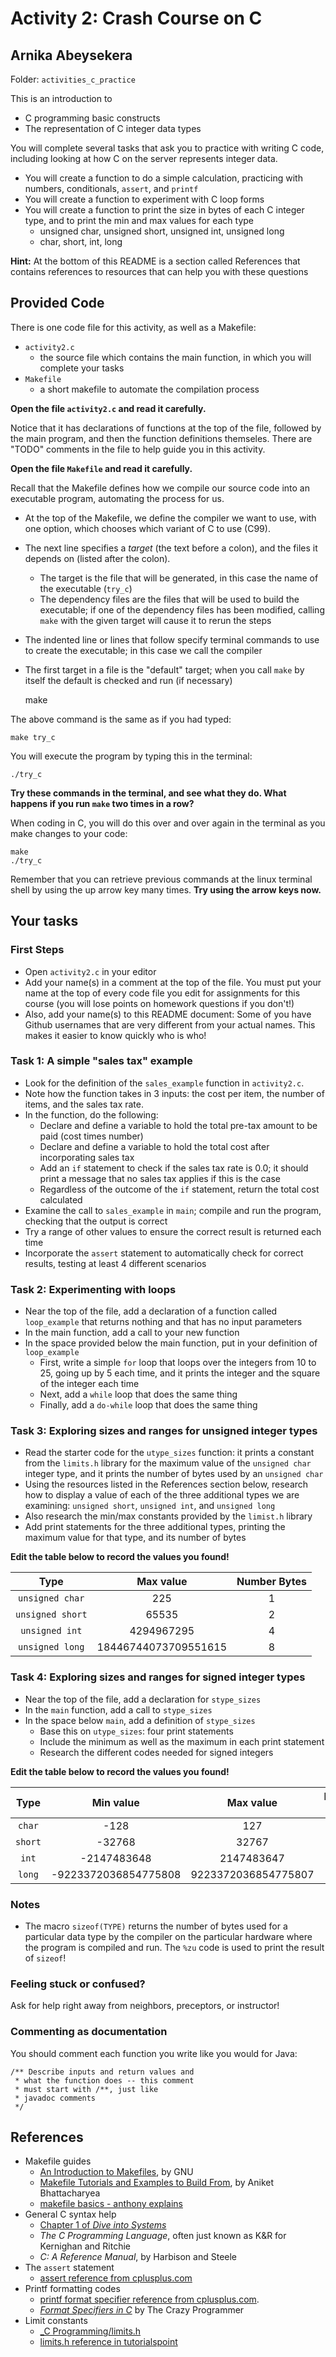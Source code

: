 # Activity 2: Crash Course on C

## Arnika Abeysekera
Folder: `activities_c_practice`

This is an introduction to 

* C programming basic constructs
* The representation of C integer data types


You will complete several tasks that ask you to practice with writing C code, 
including looking at how C on the server represents integer data.

- You will create a function to do a simple calculation, practicing with numbers, 
conditionals, `assert`, and `printf`
- You will create a function to experiment with C loop forms
- You will create a function to print the size in bytes of each C integer type, 
and to print the min and max values for each type
	- unsigned char, unsigned short, unsigned int, unsigned long
	- char, short, int, long
	
**Hint:** At the bottom of this README is a section called References that 
contains references to resources that can help you with these questions

## Provided Code

There is one code file for this activity, as well as a Makefile:

- `activity2.c`
    - the source file which contains the main function, in which you will 
    complete your tasks
- `Makefile`
    - a short makefile to automate the compilation process

**Open the file `activity2.c` and read it carefully.**

Notice that it has declarations of functions at the top of the file, followed 
by the main program, and then the function definitions 
themseles. There are "TODO" comments in the file to help guide you in this 
activity.

**Open the file `Makefile` and read it carefully.**

Recall that the Makefile defines how we compile our source code into an 
executable program, automating the process for us.

- At the top of the Makefile, we define the compiler we want to use, with one 
option, which chooses which variant of C to use (C99).
- The next line specifies a *target* (the text before a colon), and the files 
it depends on (listed after the colon). 
    - The target is the file that will be generated, in this case the name of 
    the executable (`try_c`)
    - The dependency files are the files that will be used to build the 
    executable; if one of the dependency files has been modified, calling 
    `make` with the given target will cause it to rerun the steps
- The indented line or lines that follow specify terminal commands to use to 
create the executable; in this case we call the compiler
- The first target in a file is the "default" target; when you call `make` by 
itself the default is checked and run (if necessary)

    make

The above command is the same as if you had typed:

	make try_c

You will execute the program by typing this in the terminal:

	./try_c

**Try these commands in the terminal, and see what they do. What happens if you 
run `make` two times in a row?**

When coding in C, you will do this over and over again in the terminal as you 
make changes to your code: 

	make 
	./try_c
	
Remember that you can retrieve previous commands at the linux terminal shell by
using the up arrow key many times. **Try using the arrow keys now.**

## Your tasks

### First Steps
- Open `activity2.c` in your editor
- Add your name(s) in a comment at the top of the file. You must put your name at 
the top of every code file you edit for assignments for this course (you will 
lose points on homework questions if you don't!)
- Also, add your name(s) to this README document: Some of you have Github usernames that
are very different from your actual names. This makes it easier to know quickly who is who! 


### Task 1: A simple "sales tax" example

- Look for the definition of the `sales_example` function in `activity2.c`. 
- Note how the function takes in 3 inputs: the cost per item, the number of 
items, and the sales tax rate.
- In the function, do the following:
    - Declare and define a variable to hold the total pre-tax amount to be paid 
    (cost times number)
    - Declare and define a variable to hold the total cost after incorporating 
    sales tax
    - Add an `if` statement to check if the sales tax rate is 0.0; it should 
    print a message that no sales tax applies if this is the case
    - Regardless of the outcome of the `if` statement, return the total cost 
    calculated
- Examine the call to `sales_example` in `main`; compile and run the program, 
checking that the output is correct
- Try a range of other values to ensure the correct result is returned each time
- Incorporate the `assert` statement to automatically check for correct results,
testing at least 4 different scenarios

### Task 2: Experimenting with loops

- Near the top of the file, add a declaration of a function called 
`loop_example` that returns nothing and that has no input parameters
- In the main function, add a call to your new function
- In the space provided below the main function, put in your definition of 
`loop_example`
    - First, write a simple `for` loop that loops over the integers from 10 to 
    25, going up by 5 each time, and it prints the integer and the square of the 
    integer each time
    - Next, add a `while` loop that does the same thing
    - Finally, add a `do-while` loop that does the same thing


### Task 3: Exploring sizes and ranges for unsigned integer types

- Read the starter code for the `utype_sizes` function: it prints a constant 
from the `limits.h` library for the maximum value of 
the `unsigned char` integer type, and it prints the number of bytes used by an 
`unsigned char`
- Using the resources listed in the References section below, research how to 
display a value of each of the three additional types we are examining: 
`unsigned short`, `unsigned int`, and `unsigned long`
- Also research the min/max constants provided by the `limist.h` library
- Add print statements for the three additional types, printing the
maximum value for that type, and its number of bytes

**Edit the table below to record the values you found!**

| Type              | Max value  | Number Bytes |
| :-------------:   | :-------:  | :----------: |
| `unsigned char`   |    225     |      1       |
| `unsigned short`  |   65535    |      2       |
| `unsigned int`    |   4294967295    |      4       |
| `unsigned long`   |   18446744073709551615    |      8       |


### Task 4: Exploring sizes and ranges for signed integer types
- Near the top of the file, add a declaration for `stype_sizes`
- In the `main` function, add a call to `stype_sizes`
- In the space below `main`, add a definition of `stype_sizes`
    - Base this on `utype_sizes`: four print statements
    - Include the minimum as well as the maximum in each print statement
    - Research the different codes needed for signed integers

**Edit the table below to record the values you found!**

| Type     | Min value  | Max value  | Number Bytes |
| :----:   | :--------: | :--------: | :----------: |
| `char`   |    -128    |     127    |      1        |
| `short`  |  -32768    |   32767    |       2       |
| `int`    |-2147483648 | 2147483647 |       4       |
| `long`   |    -9223372036854775808       |    9223372036854775807       |        8      |


### Notes 

- The macro `sizeof(TYPE)` returns the number of bytes used for a particular
  data type by the compiler on the particular hardware where the program is
  compiled and run. The `%zu` code is used to print the result of `sizeof`!

### Feeling stuck or confused?

Ask for help right away from neighbors, preceptors, or instructor!


### Commenting as documentation

You should comment each function you write like you would for Java:

	/** Describe inputs and return values and 
	 * what the function does -- this comment
	 * must start with /**, just like 
	 * javadoc comments
	 */

## References

- Makefile guides
  - [An Introduction to Makefiles](https://www.gnu.org/software/make/manual/html_node/Introduction.html), by GNU
  - [Makefile Tutorials and Examples to Build From](https://earthly.dev/blog/make-tutorial/), by Aniket Bhattacharyea
  - [makefile basics - anthony explains](https://www.youtube.com/watch?v=20GC9mYoFGs)
- General C syntax help
  - [Chapter 1 of _Dive into Systems_](https://diveintosystems.org/book/C1-C_intro/index.html)
  - _The C Programming Language_, often just known as K&R for Kernighan and Ritchie
  - _C: A Reference Manual_, by Harbison and Steele
- The `assert` statement
  - [assert reference from cplusplus.com](https://cplusplus.com/reference/cassert/assert/?kw=assert)
- Printf formatting codes
  - [printf format specifier reference from cplusplus.com](http://www.cplusplus.com/reference/cstdio/printf/).
  - [_Format Specifiers in C_](https://www.thecrazyprogrammer.com/2016/10/format-specifiers-c.html) by The Crazy Programmer
- Limit constants
  - [_C Programming/limits.h](https://en.wikibooks.org/wiki/C_Programming/limits.h)
  - [limits.h reference in tutorialspoint](https://www.tutorialspoint.com/c_standard_library/limits_h.htm)
